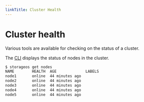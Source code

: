```yaml
---
linkTitle: Cluster Health
---
```


# Cluster health

Various tools are available for checking on the status of a cluster.

The [CLI](/docs/reference/cli/_index) displays the
status of nodes in the cluster.

```bash
$ storageos get nodes
NAME        HEALTH  AGE             LABELS
node1       online  44 minutes ago
node2       online  44 minutes ago
node3       online  44 minutes ago
node4       online  44 minutes ago
node5       online  44 minutes ago
```
